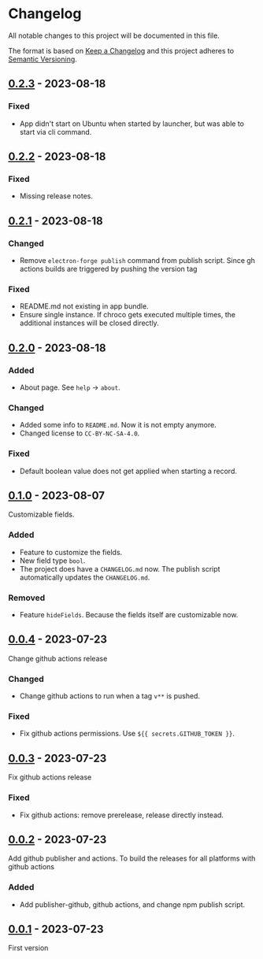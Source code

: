 # Changelog
All notable changes to this project will be documented in this file.

The format is based on [Keep a Changelog](http://keepachangelog.com/)
and this project adheres to [Semantic Versioning](http://semver.org/).

## [0.2.3] - 2023-08-18
### Fixed
- App didn't start on Ubuntu when started by launcher, but was able to start via cli command.

## [0.2.2] - 2023-08-18
### Fixed
- Missing release notes.

## [0.2.1] - 2023-08-18
### Changed
- Remove `electron-forge publish` command from publish script. Since gh actions builds are triggered by pushing the version tag

### Fixed
- README.md not existing in app bundle.
- Ensure single instance. If chroco gets executed multiple times, the additional instances will be closed directly.

## [0.2.0] - 2023-08-18
### Added
- About page. See `help` -> `about`.

### Changed
- Added some info to `README.md`. Now it is not empty anymore.
- Changed license to `CC-BY-NC-SA-4.0`.

### Fixed
- Default boolean value does not get applied when starting a record.

## [0.1.0] - 2023-08-07
Customizable fields.

### Added
- Feature to customize the fields.
- New field type `bool`.
- The project does have a `CHANGELOG.md` now. The publish script automatically updates the `CHANGELOG.md`.

### Removed
- Feature `hideFields`. Because the fields itself are customizable now.

## [0.0.4] - 2023-07-23
Change github actions release

### Changed
- Change github actions to run when a tag `v**` is pushed.

### Fixed
- Fix github actions permissions. Use `${{ secrets.GITHUB_TOKEN }}`.

## [0.0.3] - 2023-07-23
Fix github actions release

### Fixed
- Fix github actions: remove prerelease, release directly instead.

## [0.0.2] - 2023-07-23
Add github publisher and actions. To build the releases for all platforms with github actions

### Added
- Add publisher-github, github actions, and change npm publish script.

## [0.0.1] - 2023-07-23
First version

[0.2.3]: https://github.com/jhotadhari/chroco/compare/v0.2.2...v0.2.3
[0.2.2]: https://github.com/jhotadhari/chroco/compare/v0.2.1...v0.2.2
[0.2.1]: https://github.com/jhotadhari/chroco/compare/v0.2.0...v0.2.1
[0.2.0]: https://github.com/jhotadhari/chroco/compare/v0.1.0...v0.2.0
[0.1.0]: https://github.com/jhotadhari/chroco/compare/v0.0.4...v0.1.0
[0.0.4]: https://github.com/jhotadhari/chroco/compare/v0.0.3...v0.0.4
[0.0.3]: https://github.com/jhotadhari/chroco/compare/v0.0.2...v0.0.3
[0.0.2]: https://github.com/jhotadhari/chroco/compare/v0.0.1...v0.0.2
[0.0.1]: https://github.com/jhotadhari/chroco/releases/tag/v0.0.1
